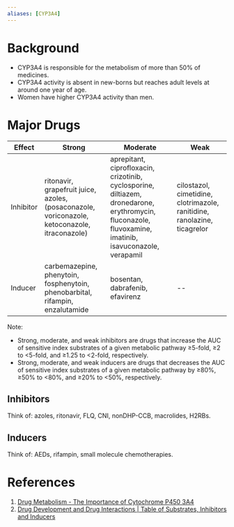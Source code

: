 ```yaml
---
aliases: [CYP3A4]
---
```


# Background
-   CYP3A4 is responsible for the metabolism of more than 50% of medicines.
-   CYP3A4 activity is absent in new-borns but reaches adult levels at around one year of age.
-   Women have higher CYP3A4 activity than men.

# Major Drugs

| Effect    | Strong                                                                                        | Moderate                                                                                                                                                | Weak                                                                     |
| --------- | --------------------------------------------------------------------------------------------- | ------------------------------------------------------------------------------------------------------------------------------------------------------- | ------------------------------------------------------------------------ |
| Inhibitor | ritonavir, grapefruit juice, azoles, (posaconazole, voriconazole, ketoconazole, itraconazole) | aprepitant, ciprofloxacin, crizotinib, cyclosporine, diltiazem, dronedarone, erythromycin, fluconazole, fluvoxamine, imatinib, isavuconazole, verapamil | cilostazol, cimetidine, clotrimazole, ranitidine, ranolazine, ticagrelor |
| Inducer   | carbemazepine, phenytoin, fosphenytoin, phenobarbital, rifampin, enzalutamide                 | bosentan, dabrafenib, efavirenz                                                                                                                         | --                                                                         |
Note:
- Strong, moderate, and weak inhibitors are drugs that increase the AUC of sensitive index substrates of a given metabolic pathway ≥5-fold, ≥2 to <5-fold, and ≥1.25 to <2-fold, respectively.
- Strong, moderate, and weak inducers are drugs that decreases the AUC of sensitive index substrates of a given metabolic pathway by ≥80%, ≥50% to <80%, and ≥20% to <50%, respectively.

## Inhibitors
Think of: azoles, ritonavir, FLQ, CNI, nonDHP-CCB, macrolides, H2RBs.

## Inducers
Think of: AEDs, rifampin, small molecule chemotherapies.

# References
1. [Drug Metabolism - The Importance of Cytochrome P450 3A4](https://www.medsafe.govt.nz/profs/puarticles/march2014drugmetabolismcytochromep4503a4.htm)
2. [Drug Development and Drug Interactions | Table of Substrates, Inhibitors and Inducers](https://www.fda.gov/drugs/drug-interactions-labeling/drug-development-and-drug-interactions-table-substrates-inhibitors-and-inducers)